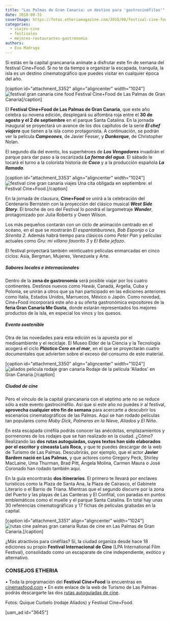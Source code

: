 ```yaml
---
title: "Las Palmas de Gran Canaria: un destino para 'gastrocinéfilos'"
date: 2018-08-31
coverImage: https://fotos.etheriamagazine.com/2018/08/festival-cine-food-gran-canaria.jpg
categories: 
  - viajes-cine
  - festivales
  - mejores-restaurantes-gastronomia
authors: 
  - Eva Madruga
---
```


Si estás en la capital grancanaria anímate a disfrutar este fin de semana del festival Cine+Food. Si no te da tiempo a organizar la escapada, tranquila, la isla es un destino cinematográfico que puedes visitar en cualquier época del año.

\[caption id="attachment\_3352" align="aligncenter" width="1024"\]![festival gran canaria cine food](https://fotos.etheriamagazine.com/2018/08/festival-cine-food-gran-canaria-1024x682.jpg "Festival Cine+Food de Las Palmas de Gran Canaria") Festival Cine+Food de Las Palmas de Gran Canaria\[/caption\]

El **Festival Cine+Food de Las Palmas de Gran Canaria**, que este año celebra su novena edición, desplegará su alfombra roja entre el **30 de agosto y el 2 de septiembre** en el parque Santa Catalina. En la jornada inaugural se proyectará un avance de los dos capítulos de la serie **_El chef viajero_** que tienen a la isla como protagonista. A continuación, se podrán ver la película **_Campeones_**, de Javier Fesser, y _**Dunkerque**_, de Christopher Nolan.

El segundo día del evento, los superhéroes de _**Los Vengadores**_ invadirán el parque para dar paso a la oscarizada _**La forma del agua**_. El sábado le tocará el turno a la colorista historia de _**Coco**_ y a la producción española _**La llamada**_.

\[caption id="attachment\_3353" align="aligncenter" width="1024"\]![festival cine gran canaria viajes](https://fotos.etheriamagazine.com/2018/08/festival-cine-gran-canaria-1024x576.jpg "Una cita obligada en septiembre: el Festival Cine+Food.") Una cita obligada en septiembre: el Festival Cine+Food.\[/caption\]

En la jornada de clausura, **Cine+Food** se unirá a la celebración del Centenario Bernstein con la proyección del clásico musical _**West Side Story**_. El broche de oro del Festival lo pondrá el largometraje _**Wonder**_, protagonizado por Julia Roberts y Owen Wilson.

Los más pequeños contarán con un ciclo de animación centrado en el océano, en el que se mostrarán _El espantatiburones_, _Bob Esponja_ o _La Sirenita 2._ Además habrá tiempo para clásicos como _Peter Pan_ y películas actuales como _Gru: mi villano favorito 3_ y _El Bebe jefazo_.

El festival proyectará también veinticuatro películas enmarcadas en cinco ciclos: Asia, Bergman, Mujeres, Venezuela y Arte.

##### Sabores locales e internacionales

Dentro de la **zona de gastronomía** será posible viajar por los cuatro continentes. Destinos nuevos como Hawái, Canadá, Argelia, Cuba y Polonia, se unirán a otros que ya han participado en las ediciones anteriores como Italia, Estados Unidos, Marruecos, México o Japón. Como novedad, Cine+Food incorporará este año a su oferta gastronómica expositores de la **feria Gran Canaria Me Gusta**, donde estarán representados los mejores productos de la isla, en especial los vinos y los quesos.

##### Evento sostenible

Otra de las novedades para esta edición es la apuesta por el medioambiente y el reciclaje. El Museo Elder de la Ciencia y la Tecnología acogerá el ciclo **_Plástico Cero en el mar_**, en el que se proyectarán cuatro documentales que advierten sobre el exceso del consumo de este material.

\[caption id="attachment\_3350" align="aligncenter" width="1024"\]![aliados pelicula rodaje gran canaria](https://fotos.etheriamagazine.com/2018/08/Aliados-festival-las-palmas-gran-canaria-1024x683.jpg "Rodaje de la película 'Aliados' en Gran Canaria.") Rodaje de la película 'Aliados' en Gran Canaria.\[/caption\]

##### Ciudad de cine

Pero el vínculo de la capital grancanaria con el séptimo arte no se reduce sólo a este evento gastrocinéfilo. Así que si este año no puedes ir al festival, **aprovecha cualquier otro fin de semana** para acercarte a descubrir los escenarios cinematográficos de las Palmas. Aquí se han rodado películas tan populares como _Moby Dick_, _Palmeras en la Nieve_, _Aliados_ y _El Niño_.

En esta escapada cinéfila podrás conocer las anécdotas, emplazamientos y pormenores de los rodajes que se han realizado en la ciudad. ¿Cómo? Realizando las **dos rutas autoguiadas, cuyos textos han sido elaborados por el escritor y cineasta Luis Roca,** y que te puedes descargar de la web de Turismo de Las Palmas. Descubrirás, por ejemplo, que el actor **Javier Bardem nació en Las Palmas**, y que actores como Gregory Peck, Shirley MacLaine, Uma Thurman, Brad Pitt, Ángela Molina, Carmen Maura o José Coronado han rodado también aquí.

En la guía encontrarás **dos itinerarios**. El primero te llevará por enclaves turísticos como la Plaza de Santa Ana, la Plaza de Cairasco, el Gabinete Literario o el Barrio de Triana. Mientras que el segundo discurre por la zona del Puerto y las playas de Las Canteras y El Confital, con paradas en puntos emblemáticos como el muelle y el parque Santa Catalina. En total hay unas 30 referencias cinematográficas y 17 fichas de películas grabadas en la capital.

\[caption id="attachment\_3351" align="aligncenter" width="1024"\]![rutas cine palmas gran canaria](https://fotos.etheriamagazine.com/2018/08/arte-escondido-las-palmas-gran-canaria-1024x768.jpg "Rutas de cine en Las Palmas de Gran Canaria.") Rutas de cine en Las Palmas de Gran Canaria.\[/caption\]

¿Más atractivos para cinéfilas? Sí, la ciudad organiza desde hace 18 ediciones su propio **Festival Internacional de Cine** (LPA International Film Festival), consolidado como un escaparate de cine independiente, exótico y alternativo.

### CONSEJOS ETHERIA

• Toda la programación del **Festival Cine+Food** la encuentras en [cinemasfood.com](http://cinemasfood.com) • En este enlace de la web de Turismo de Las Palmas podrás descargarte las dos [rutas autoguiadas de cine](http://lpavisit.com/es/que-hacer/experiencias/rutas-urbanas/2358-rutas-de-cine).

Fotos: Quique Curbelo (rodaje Aliados) y Festival Cine+Food.

\[uam\_ad id="3645"\]
